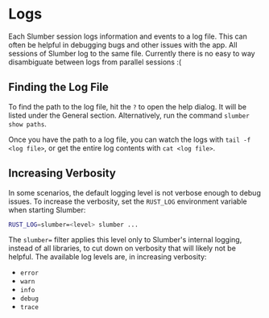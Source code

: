 # Logs

Each Slumber session logs information and events to a log file. This can often be helpful in debugging bugs and other issues with the app. All sessions of Slumber log to the same file. Currently there is no easy to way disambiguate between logs from parallel sessions :(

## Finding the Log File

To find the path to the log file, hit the `?` to open the help dialog. It will be listed under the General section. Alternatively, run the command `slumber show paths`.

Once you have the path to a log file, you can watch the logs with `tail -f <log file>`, or get the entire log contents with `cat <log file>`.

## Increasing Verbosity

In some scenarios, the default logging level is not verbose enough to debug issues. To increase the verbosity, set the `RUST_LOG` environment variable when starting Slumber:

```sh
RUST_LOG=slumber=<level> slumber ...
```

The `slumber=` filter applies this level only to Slumber's internal logging, instead of all libraries, to cut down on verbosity that will likely not be helpful. The available log levels are, in increasing verbosity:

- `error`
- `warn`
- `info`
- `debug`
- `trace`
